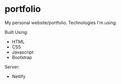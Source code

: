 # portfolio
My personal website/portfolio.
Technologies I'm using:

Built Using:
- HTML
- CSS
- Javascript
- Bootstrap


Server:
- Netlify
